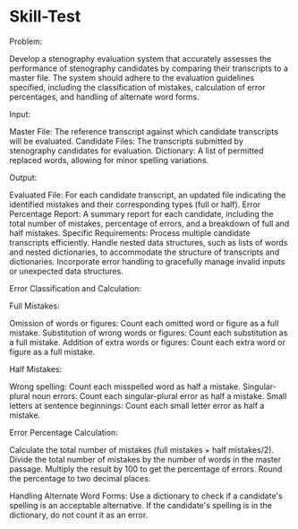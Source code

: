 # Skill-Test
Problem: 

Develop a stenography evaluation system that accurately assesses the performance of stenography candidates by comparing their transcripts to a master file. The system should adhere to the evaluation guidelines specified, including the classification of mistakes, calculation of error percentages, and handling of alternate word forms. 

Input: 

Master File: The reference transcript against which candidate transcripts will be evaluated.
Candidate Files: The transcripts submitted by stenography candidates for evaluation.
Dictionary: A list of permitted replaced words, allowing for minor spelling variations.

Output: 

Evaluated File: For each candidate transcript, an updated file indicating the identified mistakes and their corresponding types (full or half).
Error Percentage Report: A summary report for each candidate, including the total number of mistakes, percentage of errors, and a breakdown of full and half mistakes.
Specific Requirements:
Process multiple candidate transcripts efficiently.
Handle nested data structures, such as lists of words and nested dictionaries, to accommodate the structure of transcripts and dictionaries. 
Incorporate error handling to gracefully manage invalid inputs or unexpected data structures. 

Error Classification and Calculation:

Full Mistakes:

Omission of words or figures: Count each omitted word or figure as a full mistake. 
Substitution of wrong words or figures: Count each substitution as a full mistake. 
Addition of extra words or figures: Count each extra word or figure as a full mistake. 

Half Mistakes:

Wrong spelling: Count each misspelled word as half a mistake. 
Singular-plural noun errors: Count each singular-plural error as half a mistake. 
Small letters at sentence beginnings: Count each small letter error as half a mistake.

Error Percentage Calculation:

Calculate the total number of mistakes (full mistakes + half mistakes/2). 
Divide the total number of mistakes by the number of words in the master passage. 
Multiply the result by 100 to get the percentage of errors. 
Round the percentage to two decimal places. 

Handling Alternate Word Forms: 
Use a dictionary to check if a candidate's spelling is an acceptable alternative. 
If the candidate's spelling is in the dictionary, do not count it as an error. 
